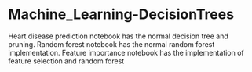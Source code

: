 # Machine_Learning-DecisionTrees
Heart disease prediction notebook has the normal decision tree and pruning.
Random forest notebook has the normal random forest implementation. 
Feature importance notebook has the implementation of feature selection and random forest
